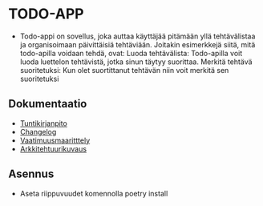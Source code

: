 
# TODO-APP
- Todo-appi on sovellus, joka auttaa käyttäjää pitämään yllä tehtävälistaa ja organisoimaan päivittäisiä tehtäviään. Joitakin esimerkkejä siitä, mitä todo-apilla voidaan tehdä, ovat: Luoda tehtävälista: Todo-apilla voit luoda luettelon tehtävistä, jotka sinun täytyy suorittaa. Merkitä tehtävä suoritetuksi: Kun olet suortittanut tehtävän niin voit merkitä  sen suoritetuksi


## **Dokumentaatio**
- [Tuntikirjanpito](dokumentaatio/tuntikirjanpito.md)
- [Changelog](dokumentaatio/changelog.md)
- [Vaatimuusmaaritttely](dokumentaatio/vaatimusmaarittely.md)
- [Arkkitehtuurikuvaus](dokumentaatio/arkkitehtuuri.md)


## **Asennus**
- Aseta riippuvuudet komennolla poetry install
